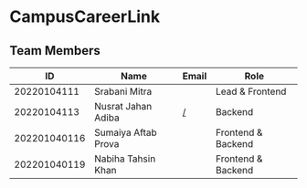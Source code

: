 # CampusCareerLink
<!DOCTYPE html>
<html lang="en">
<head>
    <meta charset="UTF-8">
    <meta name="viewport" content="width=device-width, initial-scale=1.0">
    <title>Team Members</title>
    <link rel="stylesheet" href="styles.css">
</head>
<body>
    <div class="table-container">
        <h2>Team Members</h2>
        <table>
            <thead>
                <tr>
                    <th>ID</th>
                    <th>Name</th>
                    <th>Email</th>
                    <th>Role</th>
                </tr>
            </thead>
            <tbody>
                <tr>
                    <td>20220104111</td>
                    <td> Srabani Mitra</td>
                    <td><a href="""></a></td>
                    <td>Lead &amp; Frontend</td>
                </tr>
                <tr>
                    <td>20220104113</td>
                    <td>Nusrat Jahan Adiba</td>
                    <td><a href="mailto:">/<a></td>
                    <td>Backend</td>
                </tr>
                <tr>
                    <td>202201040116</td>
                    <td>Sumaiya Aftab Prova</td>
                    <td><a href=""></a></td>
                    <td>Frontend &amp; Backend</td>
                </tr>
                <tr>
                    <td>202201040119</td>
                    <td>Nabiha Tahsin Khan</td>
                    <td><a href=""></a></td>
                    <td>Frontend &amp; Backend</td>
                </tr>
            </tbody>
        </table>
    </div>
</body>
</html>
